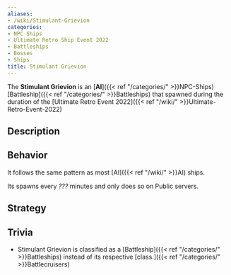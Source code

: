 ```yaml
---
aliases:
- /wiki/Stimulant-Grievion
categories:
- NPC Ships
- Ultimate Retro Ship Event 2022
- Battleships
- Bosses
- Ships
title: Stimulant Grievion
---
```


The **Stimulant Grievion** is an [**AI**]({{< ref "/categories/" >}}NPC-Ships) [Battleship]({{< ref "/categories/" >}}Battleships) that spawned during the duration of the [Ultimate Retro Event 2022]({{< ref "/wiki/" >}}Ultimate-Retro-Event-2022)

## Description

## Behavior

It follows the same pattern as most [AI]({{< ref "/wiki/" >}}AI) ships.

Its spawns every _???_ minutes and only does so on Public servers.

## Strategy

## Trivia

- Stimulant Grievion is classified as a [Battleship]({{< ref "/categories/" >}}Battleships) instead of its respective [class.]({{< ref "/categories/" >}}Battlecruisers)